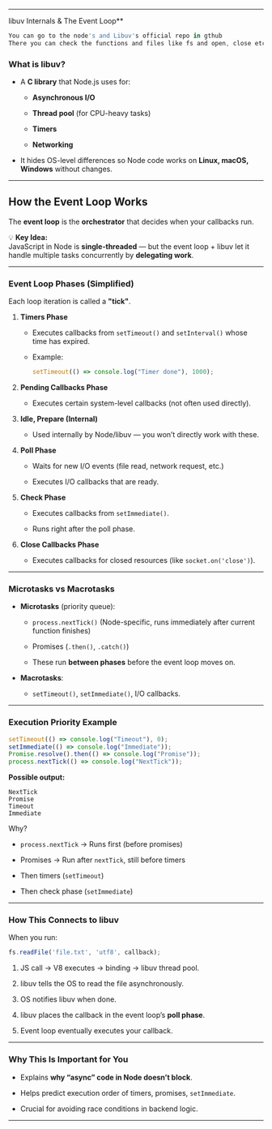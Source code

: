 
---
libuv Internals & The Event Loop**

```js
You can go to the node's and Libuv's official repo in gthub
There you can check the functions and files like fs and open, close etc
```
### **What is libuv?**

- A **C library** that Node.js uses for:
    
    - **Asynchronous I/O**
        
    - **Thread pool** (for CPU-heavy tasks)
        
    - **Timers**
        
    - **Networking**
        
- It hides OS-level differences so Node code works on **Linux, macOS, Windows** without changes.
    

---

## **How the Event Loop Works**

The **event loop** is the **orchestrator** that decides when your callbacks run.

💡 **Key Idea:**  
JavaScript in Node is **single-threaded** — but the event loop + libuv let it handle multiple tasks concurrently by **delegating work**.

---

### **Event Loop Phases (Simplified)**

Each loop iteration is called a **"tick"**.

1. **Timers Phase**
    
    - Executes callbacks from `setTimeout()` and `setInterval()` whose time has expired.
        
    - Example:
        
        ```js
        setTimeout(() => console.log("Timer done"), 1000);
        ```
        
2. **Pending Callbacks Phase**
    
    - Executes certain system-level callbacks (not often used directly).
        
3. **Idle, Prepare (Internal)**
    
    - Used internally by Node/libuv — you won’t directly work with these.
        
4. **Poll Phase**
    
    - Waits for new I/O events (file read, network request, etc.)
        
    - Executes I/O callbacks that are ready.
        
5. **Check Phase**
    
    - Executes callbacks from `setImmediate()`.
        
    - Runs right after the poll phase.
        
6. **Close Callbacks Phase**
    
    - Executes callbacks for closed resources (like `socket.on('close')`).
        

---

### **Microtasks vs Macrotasks**

- **Microtasks** (priority queue):
    
    - `process.nextTick()` (Node-specific, runs immediately after current function finishes)
        
    - Promises (`.then()`, `.catch()`)
        
    - These run **between phases** before the event loop moves on.
        
- **Macrotasks**:
    
    - `setTimeout()`, `setImmediate()`, I/O callbacks.
        

---

### **Execution Priority Example**

```js
setTimeout(() => console.log("Timeout"), 0);
setImmediate(() => console.log("Immediate"));
Promise.resolve().then(() => console.log("Promise"));
process.nextTick(() => console.log("NextTick"));
```

**Possible output:**

```
NextTick
Promise
Timeout
Immediate
```

Why?

- `process.nextTick` → Runs first (before promises)
    
- Promises → Run after `nextTick`, still before timers
    
- Then timers (`setTimeout`)
    
- Then check phase (`setImmediate`)
    

---

### **How This Connects to libuv**

When you run:

```js
fs.readFile('file.txt', 'utf8', callback);
```

1. JS call → V8 executes → binding → libuv thread pool.
    
2. libuv tells the OS to read the file asynchronously.
    
3. OS notifies libuv when done.
    
4. libuv places the callback in the event loop’s **poll phase**.
    
5. Event loop eventually executes your callback.
    

---

### **Why This Is Important for You**

- Explains **why “async” code in Node doesn’t block**.
    
- Helps predict execution order of timers, promises, `setImmediate`.
    
- Crucial for avoiding race conditions in backend logic.
    

---
